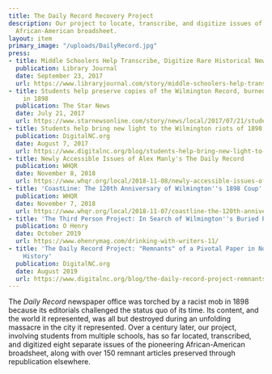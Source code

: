 ```yaml
---
title: The Daily Record Recovery Project
description: Our project to locate, transcribe, and digitize issues of the pioneering
  African-American broadsheet.
layout: item
primary_image: "/uploads/DailyRecord.jpg"
press:
- title: Middle Schoolers Help Transcribe, Digitize Rare Historical Newspapers
  publication: Library Journal
  date: September 23, 2017
  url: https://www.libraryjournal.com/story/middle-schoolers-help-transcribe-digitize-rare-historical-newspapers
- title: Students help preserve copies of the Wilmington Record, burned by whites
    in 1898
  publication: The Star News
  date: July 21, 2017
  url: https://www.starnewsonline.com/story/news/local/2017/07/21/students-help-preserve-copies-of-wilmington-record-burned-by-whites-in-1898/20104478007/
- title: Students help bring new light to the Wilmington riots of 1898
  publication: DigitalNC.org
  date: August 7, 2017
  url: https://www.digitalnc.org/blog/students-help-bring-new-light-to-the-wilmington-riots-of-1898/
- title: Newly Accessible Issues of Alex Manly's The Daily Record
  publication: WHQR
  date: November 8, 2018
  url: https://www.whqr.org/local/2018-11-08/newly-accessible-issues-of-alex-manlys-the-daily-record
- title: 'CoastLine: The 120th Anniversary of Wilmington''s 1898 Coup'
  publication: WHQR
  date: November 7, 2018
  url: https://www.whqr.org/local/2018-11-07/coastline-the-120th-anniversary-of-wilmingtons-1898-coup
- title: 'The Third Person Project: In Search of Wilmington''s Buried Past'
  publication: O Henry
  date: October 2019
  url: https://www.ohenrymag.com/drinking-with-writers-11/
- title: 'The Daily Record Project: "Remnants" of a Pivotal Paper in North Carolina''s
    History'
  publication: DigitalNC.org
  date: August 2019
  url: https://www.digitalnc.org/blog/the-daily-record-project-remnants/
---
```


The *Daily Record* newspaper office was torched by a racist mob in 1898 because its editorials challenged the status quo of its time. Its content, and the world it represented, was all but destroyed during an unfolding massacre in the city it represented. Over a century later, our project, involving students from multiple schools, has so far located, transcribed, and digitized eight separate issues of the pioneering African-American broadsheet, along with over 150 remnant articles preserved through republication elsewhere.  

